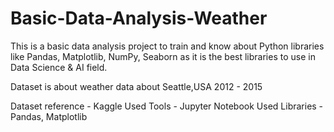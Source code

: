 # Basic-Data-Analysis-Weather
This is a basic data analysis project to train and know about Python libraries like Pandas, Matplotlib, NumPy, Seaborn as it is the best libraries to use in Data Science &amp; AI field.

Dataset is about weather data about Seattle,USA 2012 - 2015

Dataset reference - Kaggle
Used Tools - Jupyter Notebook
Used Libraries - Pandas, Matplotlib
